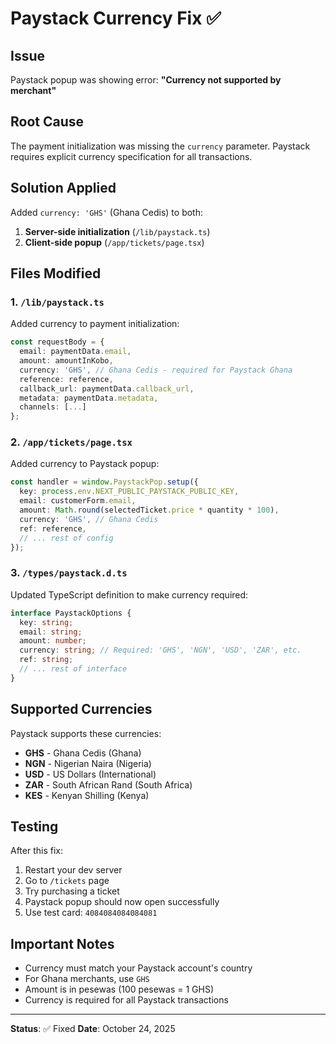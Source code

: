 # Paystack Currency Fix ✅

## Issue
Paystack popup was showing error: **"Currency not supported by merchant"**

## Root Cause
The payment initialization was missing the `currency` parameter. Paystack requires explicit currency specification for all transactions.

## Solution Applied
Added `currency: 'GHS'` (Ghana Cedis) to both:
1. **Server-side initialization** (`/lib/paystack.ts`)
2. **Client-side popup** (`/app/tickets/page.tsx`)

## Files Modified

### 1. `/lib/paystack.ts`
Added currency to payment initialization:
```typescript
const requestBody = {
  email: paymentData.email,
  amount: amountInKobo,
  currency: 'GHS', // Ghana Cedis - required for Paystack Ghana
  reference: reference,
  callback_url: paymentData.callback_url,
  metadata: paymentData.metadata,
  channels: [...]
};
```

### 2. `/app/tickets/page.tsx`
Added currency to Paystack popup:
```typescript
const handler = window.PaystackPop.setup({
  key: process.env.NEXT_PUBLIC_PAYSTACK_PUBLIC_KEY,
  email: customerForm.email,
  amount: Math.round(selectedTicket.price * quantity * 100),
  currency: 'GHS', // Ghana Cedis
  ref: reference,
  // ... rest of config
});
```

### 3. `/types/paystack.d.ts`
Updated TypeScript definition to make currency required:
```typescript
interface PaystackOptions {
  key: string;
  email: string;
  amount: number;
  currency: string; // Required: 'GHS', 'NGN', 'USD', 'ZAR', etc.
  ref: string;
  // ... rest of interface
}
```

## Supported Currencies

Paystack supports these currencies:
- **GHS** - Ghana Cedis (Ghana)
- **NGN** - Nigerian Naira (Nigeria)
- **USD** - US Dollars (International)
- **ZAR** - South African Rand (South Africa)
- **KES** - Kenyan Shilling (Kenya)

## Testing
After this fix:
1. Restart your dev server
2. Go to `/tickets` page
3. Try purchasing a ticket
4. Paystack popup should now open successfully
5. Use test card: `4084084084084081`

## Important Notes
- Currency must match your Paystack account's country
- For Ghana merchants, use `GHS`
- Amount is in pesewas (100 pesewas = 1 GHS)
- Currency is required for all Paystack transactions

---

**Status**: ✅ Fixed
**Date**: October 24, 2025
